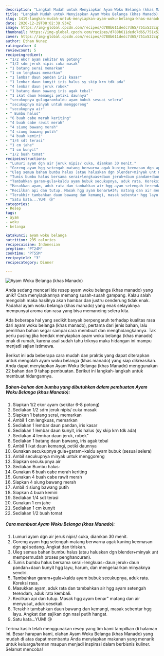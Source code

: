 ```yaml
---
description: "Langkah Mudah untuk Menyiapkan Ayam Woku Belanga (khas Manado), Menggugah Selera"
title: "Langkah Mudah untuk Menyiapkan Ayam Woku Belanga (khas Manado), Menggugah Selera"
slug: 1419-langkah-mudah-untuk-menyiapkan-ayam-woku-belanga-khas-manado-menggugah-selera
date: 2020-12-29T08:02:38.934Z
image: https://img-global.cpcdn.com/recipes/d788b611dedc7d65/751x532cq70/ayam-woku-belanga-khas-manado-foto-resep-utama.jpg
thumbnail: https://img-global.cpcdn.com/recipes/d788b611dedc7d65/751x532cq70/ayam-woku-belanga-khas-manado-foto-resep-utama.jpg
cover: https://img-global.cpcdn.com/recipes/d788b611dedc7d65/751x532cq70/ayam-woku-belanga-khas-manado-foto-resep-utama.jpg
author: Ethan Nunez
ratingvalue: 4
reviewcount: 5
recipeingredient:
- "1/2 ekor ayam sekitar 68 potong"
- "1/2 sdm jeruk nipis cuka masak"
- "1 batang serai memarkan"
- "1 cm lengkuas memarkan"
- "1 lembar daun pandan iris kasar"
- "1 lembar daun kunyit iris halus sy skip krn tdk ada"
- "4 lembar daun jeruk robek"
- "1 batang daun bawang iris agak tebal"
- "1 ikat daun kemangi petiki daunnya"
- "secukupnya gulagaramkaldu ayam bubuk sesuai selera"
- "secukupnya minyak untuk menggoreng"
- "secukupnya air"
- " Bumbu halus"
- "6 buah cabe merah keriting"
- "4 buah cabe rawit merah"
- "4 siung bawang merah"
- "4 siung bawang putih"
- "4 buah kemiri"
- "1/4 sdt terasi"
- "1 cm jahe"
- "1 cm kunyit"
- "1/2 buah tomat"
recipeinstructions:
- "Lumuri ayam dgn air jeruk nipis/ cuka, diamkan 30 menit."
- "Goreng ayam hgg setengah matang berwarna agak kuning keemasan dgn api sedang. Angkat dan tiriskan."
- "Uleg semua bahan bumbu halus (atau haluskan dgn blender+minyak unt mempermudah proses penghancuran)."
- "Tumis bumbu halus bersama serai+lengkuas+daun jeruk+daun pandan+daun kunyit hgg layu, harum, dan mengeluarkan minyaknya sendiri."
- "Tambahkan garam+gula+kaldu ayam bubuk secukupnya, aduk rata. Koreksi rasa."
- "Masukkan ayam, aduk rata dan tambahkan air hgg ayam setengah terendam, aduk rata kembali."
- "Kecilkan api dan tutup. Masak hgg ayam benar&#34; matang dan air menyusut, aduk sesekali."
- "Terakhir tambahkan daun bawang dan kemangi, masak sebentar hgg layu. Angkat dan sajikan dgn nasi putih hangat."
- "Satu kata...YUM! 😘"
categories:
- Resep
tags:
- ayam
- woku
- belanga

katakunci: ayam woku belanga 
nutrition: 235 calories
recipecuisine: Indonesian
preptime: "PT24M"
cooktime: "PT55M"
recipeyield: "3"
recipecategory: Dinner

---
```



![Ayam Woku Belanga (khas Manado)](https://img-global.cpcdn.com/recipes/d788b611dedc7d65/751x532cq70/ayam-woku-belanga-khas-manado-foto-resep-utama.jpg)

Anda sedang mencari ide resep ayam woku belanga (khas manado) yang unik? Cara menyiapkannya memang susah-susah gampang. Kalau salah mengolah maka hasilnya akan hambar dan justru cenderung tidak enak. Padahal ayam woku belanga (khas manado) yang enak selayaknya mempunyai aroma dan rasa yang bisa memancing selera kita.



Ada beberapa hal yang sedikit banyak berpengaruh terhadap kualitas rasa dari ayam woku belanga (khas manado), pertama dari jenis bahan, lalu pemilihan bahan segar sampai cara membuat dan menghidangkannya. Tak perlu pusing jika hendak menyiapkan ayam woku belanga (khas manado) enak di rumah, karena asal sudah tahu triknya maka hidangan ini mampu menjadi sajian istimewa.


Berikut ini ada beberapa cara mudah dan praktis yang dapat diterapkan untuk mengolah ayam woku belanga (khas manado) yang siap dikreasikan. Anda dapat menyiapkan Ayam Woku Belanga (khas Manado) menggunakan 22 bahan dan 9 tahap pembuatan. Berikut ini langkah-langkah untuk membuat hidangannya.

<!--inarticleads1-->

##### Bahan-bahan dan bumbu yang dibutuhkan dalam pembuatan Ayam Woku Belanga (khas Manado):

1. Siapkan 1/2 ekor ayam (sekitar 6-8 potong)
1. Sediakan 1/2 sdm jeruk nipis/ cuka masak
1. Siapkan 1 batang serai, memarkan
1. Ambil 1 cm lengkuas, memarkan
1. Sediakan 1 lembar daun pandan, iris kasar
1. Sediakan 1 lembar daun kunyit, iris halus (sy skip krn tdk ada)
1. Sediakan 4 lembar daun jeruk, robek&#34;
1. Sediakan 1 batang daun bawang, iris agak tebal
1. Ambil 1 ikat daun kemangi, petiki daunnya
1. Gunakan secukupnya gula+garam+kaldu ayam bubuk (sesuai selera)
1. Ambil secukupnya minyak untuk menggoreng
1. Siapkan secukupnya air
1. Sediakan  Bumbu halus:
1. Gunakan 6 buah cabe merah keriting
1. Gunakan 4 buah cabe rawit merah
1. Siapkan 4 siung bawang merah
1. Ambil 4 siung bawang putih
1. Siapkan 4 buah kemiri
1. Sediakan 1/4 sdt terasi
1. Gunakan 1 cm jahe
1. Sediakan 1 cm kunyit
1. Sediakan 1/2 buah tomat




<!--inarticleads2-->

##### Cara membuat Ayam Woku Belanga (khas Manado):

1. Lumuri ayam dgn air jeruk nipis/ cuka, diamkan 30 menit.
1. Goreng ayam hgg setengah matang berwarna agak kuning keemasan dgn api sedang. Angkat dan tiriskan.
1. Uleg semua bahan bumbu halus (atau haluskan dgn blender+minyak unt mempermudah proses penghancuran).
1. Tumis bumbu halus bersama serai+lengkuas+daun jeruk+daun pandan+daun kunyit hgg layu, harum, dan mengeluarkan minyaknya sendiri.
1. Tambahkan garam+gula+kaldu ayam bubuk secukupnya, aduk rata. Koreksi rasa.
1. Masukkan ayam, aduk rata dan tambahkan air hgg ayam setengah terendam, aduk rata kembali.
1. Kecilkan api dan tutup. Masak hgg ayam benar&#34; matang dan air menyusut, aduk sesekali.
1. Terakhir tambahkan daun bawang dan kemangi, masak sebentar hgg layu. Angkat dan sajikan dgn nasi putih hangat.
1. Satu kata...YUM! 😘




Terima kasih telah menggunakan resep yang tim kami tampilkan di halaman ini. Besar harapan kami, olahan Ayam Woku Belanga (khas Manado) yang mudah di atas dapat membantu Anda menyiapkan makanan yang menarik untuk keluarga/teman maupun menjadi inspirasi dalam berbisnis kuliner. Selamat mencoba!
